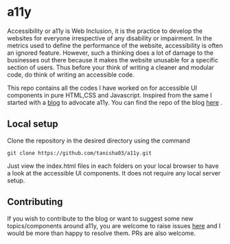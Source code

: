 # a11y

Accessibility or a11y is Web Inclusion, it is the practice to develop the websites for everyone irrespective of any disability or impairment. In the metrics used to define the performance of the website, accessibility is often an ignored feature. However, such a thinking does a lot of damage to the businesses out there  because it makes the website unusable for a specific section of users. Thus before your think of writing a cleaner and modular code, do think of writing an accessible code.

This repo contains all the codes I have worked on for accessible UI components in pure HTML,CSS and Javascript. Inspired from the same I started with a [blog](https://a11y-friendly.netlify.com/) to advocate a11y. You can find the repo of the blog [here](https://github.com/tanisha03/a11y-friendly) .

## Local setup

Clone the repository in the desired directory using the command
```
git clone https://github.com/tanisha03/a11y.git
```
Just view the index.html files in each folders on your local browser to have a look at the accessible UI components. It does not require any local server setup.

## Contributing

If you wish to contribute to the blog or want to suggest some new topics/components around a11y, you are welcome to raise issues [here](https://github.com/tanisha03/a11y/issues) and I would be more than happy to resolve them. PRs are also welcome.
